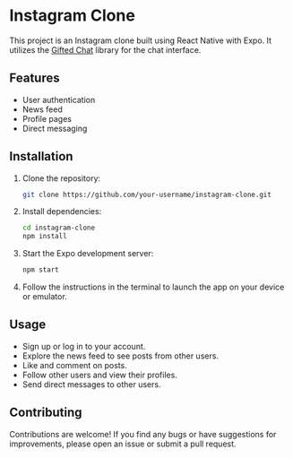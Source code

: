 # Instagram Clone

This project is an Instagram clone built using React Native with Expo. It utilizes the [Gifted Chat](https://github.com/FaridSafi/react-native-gifted-chat) library for the chat interface.

## Features

- User authentication
- News feed
- Profile pages
- Direct messaging

## Installation

1. Clone the repository:

    ```bash
    git clone https://github.com/your-username/instagram-clone.git
    ```

2. Install dependencies:

    ```bash
    cd instagram-clone
    npm install
    ```

3. Start the Expo development server:

    ```bash
    npm start
    ```

4. Follow the instructions in the terminal to launch the app on your device or emulator.

## Usage

- Sign up or log in to your account.
- Explore the news feed to see posts from other users.
- Like and comment on posts.
- Follow other users and view their profiles.
- Send direct messages to other users.

## Contributing

Contributions are welcome! If you find any bugs or have suggestions for improvements, please open an issue or submit a pull request.
